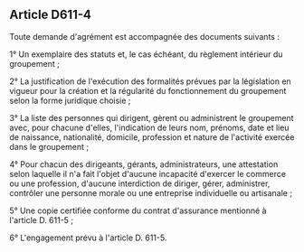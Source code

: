 Article D611-4
----
Toute demande d'agrément est accompagnée des documents suivants :

1° Un exemplaire des statuts et, le cas échéant, du règlement intérieur du
groupement ;

2° La justification de l'exécution des formalités prévues par la législation en
vigueur pour la création et la régularité du fonctionnement du groupement selon
la forme juridique choisie ;

3° La liste des personnes qui dirigent, gèrent ou administrent le groupement
avec, pour chacune d'elles, l'indication de leurs nom, prénoms, date et lieu de
naissance, nationalité, domicile, profession et nature de l'activité exercée
dans le groupement ;

4° Pour chacun des dirigeants, gérants, administrateurs, une attestation selon
laquelle il n'a fait l'objet d'aucune incapacité d'exercer le commerce ou une
profession, d'aucune interdiction de diriger, gérer, administrer, contrôler une
personne morale ou une entreprise individuelle ou artisanale ;

5° Une copie certifiée conforme du contrat d'assurance mentionné à l'article D.
611-5 ;

6° L'engagement prévu à l'article D. 611-5.
